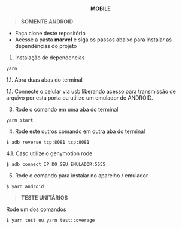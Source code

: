
<h4 align="center"><strong>MOBILE</strong></h4>

>**SOMENTE ANDROID**

<ul>
  <li>Faça clone deste repositório</li>
  <li>Acesse a pasta <b>marvel</b> e siga os passos abaixo para instalar as dependências do projeto</li>
</ul>


1. Instalação de dependencias

```
yarn
```

1.1. Abra duas abas do terminal

1.1. Connecte o celular via usb liberando acesso para transmissão de arquivo por esta porta ou utilize um emulador de ANDROID. 

3. Rode o comando em uma aba do terminal

```
yarn start
```

4. Rode este outros comando em outra aba do terminal

```
$ adb reverse tcp:8081 tcp:8081

```

4.1. Caso utilize o genymotion rode

```
$ adb connect IP_DO_SEU_EMULADOR:5555
```

5. Rode o comando para instalar no aparelho / emulador

```
$ yarn android

```

>**TESTE UNITÁRIOS**

Rode um dos comandos

```
$ yarn test ou yarn test:coverage

```
